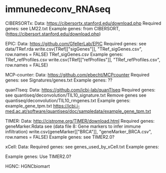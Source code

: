 # immunedeconv_RNAseq

CIBERSORTx:
Data: https://cibersortx.stanford.edu/download.php
Required genes: see LM22.txt
Example genes: from CIBERSORT, (https://cibersort.stanford.edu/download.php)


EPIC:
Data: https://github.com/GfellerLab/EPIC
Required genes: see data/TRef.rda
write.csv(TRef[["sigGenes"]], "TRef_sigGenes.csv", row.names = FALSE)
TRef_sigGenes.csv
Example genes: TRef_refProfiles.csv
write.csv(TRef[["refProfiles"]], "TRef_refProfiles.csv", row.names = FALSE)

MCP-counter: 
Data: https://github.com/ebecht/MCPcounter
Required genes: see Signatures/genes.txt
Example genes: ??

quanTIseq:
Data: https://github.com/icbi-lab/quanTIseq
Required genes: see quantiseq/deconvolution/TIL10_signature.txt
Remove genes see quantiseq/deconvolution/TIL10_rmgenes.txt
Example genes: example_gene_tpm.txt
https://icbi.i-med.ac.at/software/quantiseq/doc/sampledata/example_gene_tpm.txt

TIMER:
Data: http://cistrome.org/TIMER/download.html
Required genes: geneMarker.Rdata see  (data file 8: Gene markers to infer immune infiltration)
write.csv(geneMarker[["BRCA"]], "geneMarker_BRCA.csv", row.names = FALSE)
Example genes: see TIMER2.0?

xCell:
Data:
Required genes: see genes_used_by_xCell.txt
Example genes: 

Example genes:
Use TIMER2.0?

HGNC: HGNCbiomart
